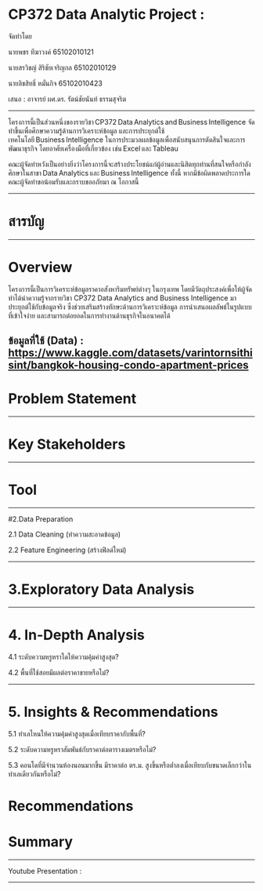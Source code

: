 # CP372 Data Analytic Project :

จัดทำโดย

นายพชร ทีฆาวงค์ 65102010121

นายสรวิชญ์ สิริชัยเจริญกล 65102010129

นายลิขสิทธิ์ หมั่นกิจ 65102010423

เสนอ : อาจารย์ ผศ.ดร. รัตน์ชัยนันท์ ธรรมสุจริต

---

โครงการนี้เป็นส่วนหนึ่งของรายวิชา CP372 Data Analytics and Business Intelligence จัดทำขึ้นเพื่อศึกษาความรู้ด้านการวิเคราะห์ข้อมูล และการประยุกต์ใช้เทคโนโลยี Business Intelligence ในการประมวลผลข้อมูลเพื่อสนับสนุนการตัดสินใจและการพัฒนาธุรกิจ โดยอาศัยเครื่องมือที่เกี่ยวข้อง เช่น Excel และ Tableau

คณะผู้จัดทำหวังเป็นอย่างยิ่งว่าโครงการนี้จะสร้างประโยชน์แก่ผู้อ่านและนิสิตทุกท่านที่สนใจหรือกำลังศึกษาในสาขา Data Analytics และ Business Intelligence ทั้งนี้ หากมีข้อผิดพลาดประการใด คณะผู้จัดทำขอน้อมรับและกราบขออภัยมา ณ โอกาสนี้

---
# สารบัญ

---
# Overview

โครงการนี้เป็นการวิเคราะห์ข้อมูลราคาอสังหาริมทรัพย์ต่างๆ ในกรุงเทพ โดยมีวัตถุประสงค์เพื่อให้ผู้จัดทำได้นำความรู้จากรายวิชา CP372 Data Analytics and Business Intelligence มาประยุกต์ใช้กับข้อมูลจริง ซึ่งช่วยเสริมสร้างทักษะด้านการวิเคราะห์ข้อมูล การนำเสนอผลลัพธ์ในรูปแบบที่เข้าใจง่าย และสามารถต่อยอดในการทำงานด้านธุรกิจในอนาคตได้

ข้อมูลที่ใช้ (Data) : https://www.kaggle.com/datasets/varintornsithisint/bangkok-housing-condo-apartment-prices
---
# Problem Statement


---
# Key Stakeholders

---
# Tool
---
#2.Data Preparation

2.1 Data Cleaning (ทำความสะอาดข้อมูล)

2.2 Feature Engineering (สร้างฟิลด์ใหม่)

---
# 3.Exploratory Data Analysis
---
# 4. In-Depth Analysis
4.1 ระดับความหรูหราใดให้ความคุ้มค่าสูงสุด?

4.2 พื้นที่ใช้สอยมีผลต่อราคาขายหรือไม่?

---
# 5. Insights & Recommendations

5.1 ทำเลไหนให้ความคุ้มค่าสูงสุดเมื่อเทียบราคากับพื้นที่?

5.2 ระดับความหรูหราสัมพันธ์กับราคาต่อตารางเมตรหรือไม่?

5.3 คอนโดที่มีจำนวนห้องนอนมากขึ้น มีราคาต่อ ตร.ม. สูงขึ้นหรือต่ำลงเมื่อเทียบกับขนาดเล็กกว่าในทำเลเดียวกันหรือไม่?

# Recommendations

# Summary

---
Youtube Presentation : 

---
